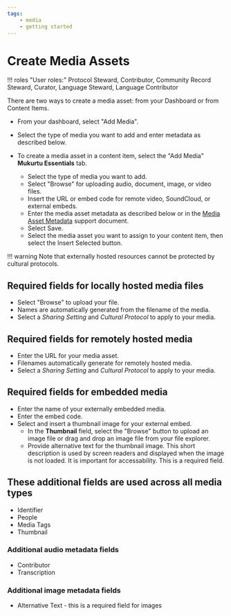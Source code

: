 ```yaml
---
tags: 
    - media
	- getting started
---
```

# Create Media Assets 

!!! roles "User roles:"
	Protocol Steward, Contributor, Community Record Steward, Curator, Language Steward, Language Contributor 

There are two ways to create a media asset: from your Dashboard or from Content Items. 

- From your dashboard, select "Add Media". 

- Select the type of media you want to add and enter metadata as described below.  

- To create a media asset in a content item, select the "Add Media" **Mukurtu Essentials** tab. 

	- Select the type of media you want to add. 
	- Select "Browse" for uploading audio, document, image, or video files.
	- Insert the URL or embed code for remote video, SoundCloud, or external embeds.
	- Enter the media asset metadata as described below or in the [Media Asset Metadata](MediaAssetMetadata.md) support document.
	- Select Save. 
	- Select the media asset you want to assign to your content item, then select the Insert Selected button.

!!! warning 
	Note that externally hosted resources cannot be protected by cultural protocols. 

## Required fields for locally hosted media files 

- Select "Browse" to upload your file.  
- Names are automatically generated from the filename of the media. 
- Select a *Sharing Setting* and *Cultural Protocol* to apply to your media. 

## Required fields for remotely hosted media 

- Enter the URL for your media asset.  
- Filenames automatically generate for remotely hosted media.
- Select a *Sharing Setting* and *Cultural Protocol* to apply to your media. 

## Required fields for embedded media

- Enter the name of your externally embedded media.
- Enter the embed code.
- Select and insert a thumbnail image for your external embed.
	- In the **Thumbnail** field, select the "Browse" button to upload an image file or drag and drop an image file from your file explorer.
	- Provide alternative text for the thumbnail image. This short description is used by screen readers and displayed when the image is not loaded. It is important for accessability. This is a required field.
	
## These additional fields are used across all media types 

- Identifier 
- People 
- Media Tags 
- Thumbnail

### Additional audio metadata fields 

- Contributor 
- Transcription 

### Additional image metadata fields

- Alternative Text - this is a required field for images